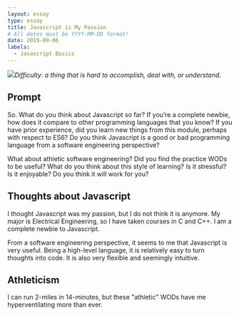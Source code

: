 ```yaml
---
layout: essay
type: essay
title: Javascript is My Passion
# All dates must be YYYY-MM-DD format!
date: 2019-09-06
labels:
  - Javascript Basics
---
```


<img class="ui tiny right spaced image" src="../images/degree_difficulty.jpg">*Difficulty: a thing that is hard to accomplish, deal with, or understand.*

## Prompt 

So. What do you think about Javascript so far? If you’re a complete newbie, how does it compare to other programming languages that you know? If you have prior experience, did you learn new things from this module, perhaps with respect to ES6? Do you think Javascript is a good or bad programming language from a software engineering perspective?

What about athletic software engineering? Did you find the practice WODs to be useful? What do you think about this style of learning? Is it stressful? Is it enjoyable? Do you think it will work for you?


## Thoughts about Javascript

I thought Javascript was my passion, but I do not think it is anymore. My major is Electrical Engineering, so I have taken courses in C and C++. I am a complete newbie to Javascript. 

From a software engineering perspective, it seems to me that Javascript is very useful. Being a high-level language, it is relatively easy to turn thoughts into code. It is also very flexible and seemingly intuitive.

## Athleticism

I can run 2-miles in 14-minutes, but these "athletic" WODs have me hyperventilating more than ever.
